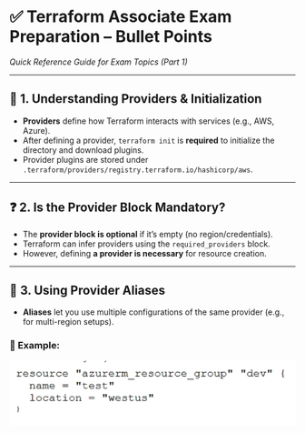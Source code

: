# ✅ Terraform Associate Exam Preparation – Bullet Points  
*Quick Reference Guide for Exam Topics (Part 1)*

---

## 📌 1. Understanding Providers & Initialization

- **Providers** define how Terraform interacts with services (e.g., AWS, Azure).
- After defining a provider, `terraform init` is **required** to initialize the directory and download plugins.
- Provider plugins are stored under `.terraform/providers/registry.terraform.io/hashicorp/aws`.

---

## ❓ 2. Is the Provider Block Mandatory?

- The **provider block is optional** if it’s empty (no region/credentials).
- Terraform can infer providers using the `required_providers` block.
- However, defining **a provider is necessary** for resource creation.

---

## 🧩 3. Using Provider Aliases

- **Aliases** let you use multiple configurations of the same provider (e.g., for multi-region setups).

### 🔽 Example:
![alt text](attached-images/image.png)


